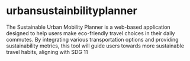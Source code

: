 # urbansustainbilityplanner
The Sustainable Urban Mobility Planner is a web-based application designed to help users  make eco-friendly travel choices in their daily commutes. By integrating various  transportation options and providing sustainability metrics, this tool will guide users towards  more sustainable travel habits, aligning with SDG 11
